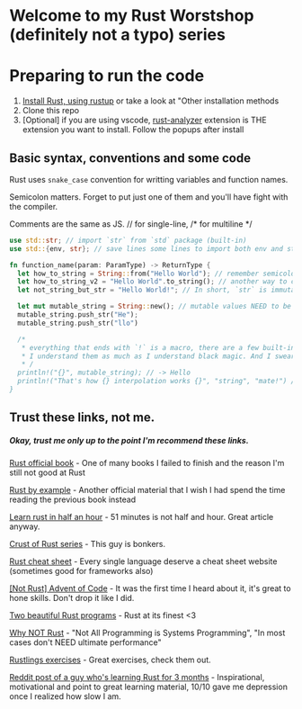 
# Welcome to my Rust Worstshop (definitely not a typo) series

# Preparing to run the code
1. [Install Rust, using rustup](https://www.rust-lang.org/tools/install) or take a look at "Other installation methods
1. Clone this repo
1. [Optional] if you are using vscode, [rust-analyzer](https://marketplace.visualstudio.com/items?itemName=matklad.rust-analyzer) extension is THE extension you want to install. Follow the popups after install

## Basic syntax, conventions and some code

Rust uses `snake_case` convention for writting variables and function names.

Semicolon matters. Forget to put just one of them and you'll have fight with the compiler.

Comments are the same as JS. // for single-line, /* for multiline */ 

```rust
use std::str; // import `str` from `std` package (built-in)
use std::{env, str}; // save lines some lines to import both env and str at once.

fn function_name(param: ParamType) -> ReturnType {
  let how_to_string = String::from("Hello World"); // remember semicolons are important (;
  let how_to_string_v2 = "Hello World".to_string(); // another way to create a String type
  let not_string_but_str = "Hello World!"; // In short, `str` is immutable and have fixed size in memory, `String` is the oposite.

  let mut mutable_string = String::new(); // mutable values NEED to be properly identified
  mutable_string.push_str("He");
  mutable_string.push_str("llo")

  /* 
   * everything that ends with `!` is a macro, there are a few built-ins and you can create your own.
   * I understand them as much as I understand black magic. And I swear I don't understand black magic.
   * /
  println!("{}", mutable_string); // -> Hello
  println!("That's how {} interpolation works {}", "string", "mate!") // -> That's how string interpolation works mate!
}
```

## Trust these links, not me. 
##### Okay, trust me only up to the point I'm recommend these links.
[Rust official book](https://doc.rust-lang.org/book/title-page.html) - One of many books I failed to finish and the reason I'm still not good at Rust

[Rust by example](https://doc.rust-lang.org/rust-by-example/index.html) - Another official material that I wish I had spend the time reading the previous book instead

[Learn rust in half an hour](https://fasterthanli.me/articles/a-half-hour-to-learn-rust) - 51 minutes is not half and hour. Great article anyway.

[Crust of Rust series](https://www.youtube.com/playlist?list=PLqbS7AVVErFiWDOAVrPt7aYmnuuOLYvOa) - This guy is bonkers.

[Rust cheat sheet](https://www.youtube.com/c/JonGjengset/videos) - Every single language deserve a cheat sheet website (sometimes good for frameworks also)

[[Not Rust] Advent of Code](https://adventofcode.com/2020) - It was the first time I heard about it, it's great to hone skills. Don't drop it like I did.

[Two beautiful Rust programs](https://matklad.github.io//2020/07/15/two-beautiful-programs.html) - Rust at its finest <3

[Why NOT Rust](https://matklad.github.io/2020/09/20/why-not-rust.html) - "Not All Programming is Systems Programming", "In most cases don't NEED ultimate performance"

[Rustlings exercises](https://github.com/rust-lang/rustlings) - Great exercises, check them out.

[Reddit post of a guy who's learning Rust for 3 months](https://www.reddit.com/r/rust/comments/khrt69/first_3_months_of_rust/)  - Inspirational, motivational and point to great learning material, 10/10 gave me depression once I realized how slow I am.

